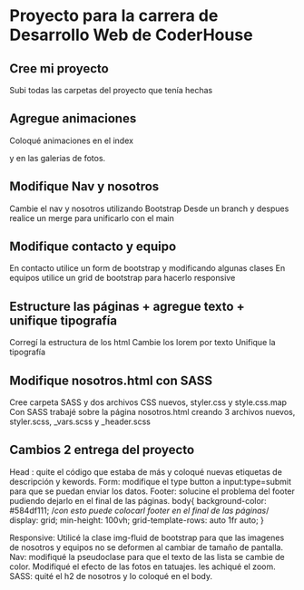 # Proyecto para la carrera de Desarrollo Web de CoderHouse 

## Cree mi proyecto
Subi todas las carpetas del proyecto que tenía hechas

## Agregue animaciones

Coloqué animaciones en el index <p> y en las galerias de fotos.

## Modifique Nav y nosotros

Cambie el nav y nosotros utilizando Bootstrap
Desde un branch y despues realice un merge para unificarlo con el main

## Modifique contacto y equipo

En contacto utilice un form de bootstrap y modificando algunas clases
En equipos utilice un grid de bootstrap para hacerlo responsive

## Estructure las páginas + agregue texto + unifique tipografía

Corregí la estructura de los html
Cambie los lorem por texto
Unifique la tipografía

## Modifique nosotros.html con SASS

Cree carpeta SASS y dos archivos CSS nuevos, styler.css y style.css.map 
Con SASS trabajé sobre la página nosotros.html creando 3 archivos nuevos, styler.scss, _vars.scss y _header.scss  

## Cambios 2 entrega del proyecto

Head : quite el código que estaba de más y coloqué nuevas etiquetas de descripción y kewords.
Form: modifique el type button a  input:type=submit para que se puedan enviar los datos.
Footer: solucine el problema del footer pudiendo dejarlo en el final de las páginas.
body{
    background-color: #584df111;
    /*con esto puede colocarl footer en el final de las páginas*/
    display: grid;
    min-height: 100vh;
    grid-template-rows: auto 1fr auto;
}

Responsive: Utilicé la clase img-fluid de bootstrap para que las imagenes de nosotros y equipos no se deformen al cambiar de tamaño de pantalla.
Nav: modifiqué la pseudoclase para que el texto de las lista se cambie de color.
Modifiqué el efecto de las fotos en tatuajes. les achiqué el zoom.
SASS: quité el h2 de nosotros y lo coloqué en el body.